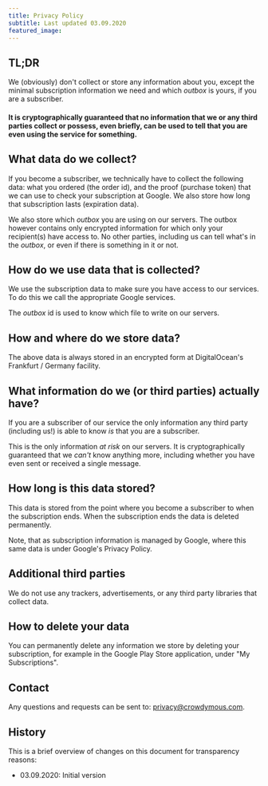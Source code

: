 ```yaml
---
title: Privacy Policy
subtitle: Last updated 03.09.2020
featured_image:
---
```


## TL;DR

We (obviously) don't collect or store any information about you, except
the minimal subscription information we need and which
<i>outbox</i> is yours, if you are a subscriber.

#### It is cryptographically guaranteed that no information that we or any third parties collect or possess, even briefly, can be used to tell that you are even using the service for something.

## What data do we collect?

If you become a subscriber, we technically have to collect the following
data: what you ordered (the order id), and the proof (purchase token) that we can use
to check your subscription at Google. We also store how long that subscription lasts (expiration data).

We also store which <i>outbox</i> you are using on our servers. The outbox however
contains only encrypted information for which only your recipient(s) have
access to. No other parties, including us can tell what's in the <i>outbox</i>,
or even if there is something in it or not.

## How do we use data that is collected?

We use the subscription data to make sure you have access to our services. To do
this we call the appropriate Google services.

The <i>outbox</i> id is used to know which file to write on our servers.

## How and where do we store data?

The above data is always stored in an encrypted form at DigitalOcean's
Frankfurt / Germany facility.

## What information do we (or third parties) actually have?

If you are a subscriber of our service the only information any third party
(including us!) is able to know <i>is</i> that you are a subscriber.

This is the only information <i>at risk</i> on our servers. It is cryptographically
guaranteed that we <i>can't</i> know anything more, including whether you
have even sent or received a single message.

## How long is this data stored?

This data is stored from the point where you become a subscriber to when
the subscription ends. When the subscription ends the data is deleted
permanently.

Note, that as subscription information is managed by Google, where this same data
is under Google's Privacy Policy.

## Additional third parties

We do not use any trackers, advertisements, or any third party libraries that collect data.

## How to delete your data

You can permanently delete any information we store by deleting your subscription, for
example in the Google Play Store application, under "My Subscriptions".

## Contact

Any questions and requests can be sent to: [privacy@crowdymous.com](mailto:privacy@crowdymous.com).

## History

This is a brief overview of changes on this document for transparency reasons:

* 03.09.2020: Initial version
